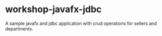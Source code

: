 # workshop-javafx-jdbc
A sample javafx and jdbc application with crud operations for sellers and departments.
